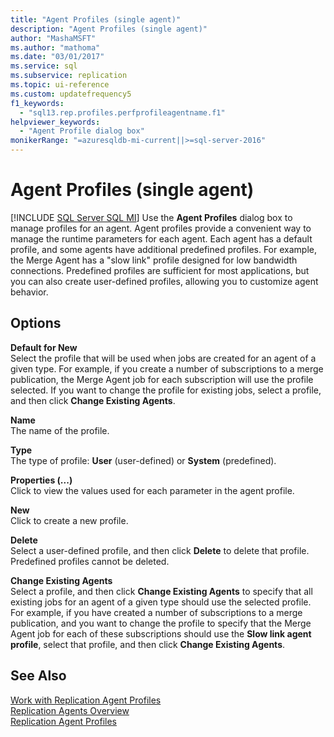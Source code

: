 ```yaml
---
title: "Agent Profiles (single agent)"
description: "Agent Profiles (single agent)"
author: "MashaMSFT"
ms.author: "mathoma"
ms.date: "03/01/2017"
ms.service: sql
ms.subservice: replication
ms.topic: ui-reference
ms.custom: updatefrequency5
f1_keywords:
  - "sql13.rep.profiles.perfprofileagentname.f1"
helpviewer_keywords:
  - "Agent Profile dialog box"
monikerRange: "=azuresqldb-mi-current||>=sql-server-2016"
---
```

# Agent Profiles (single agent)
[!INCLUDE [SQL Server SQL MI](../../includes/applies-to-version/sql-asdbmi.md)]
  Use the **Agent Profiles** dialog box to manage profiles for an agent. Agent profiles provide a convenient way to manage the runtime parameters for each agent. Each agent has a default profile, and some agents have additional predefined profiles. For example, the Merge Agent has a "slow link" profile designed for low bandwidth connections. Predefined profiles are sufficient for most applications, but you can also create user-defined profiles, allowing you to customize agent behavior.  
  
## Options  
 **Default for New**  
 Select the profile that will be used when jobs are created for an agent of a given type. For example, if you create a number of subscriptions to a merge publication, the Merge Agent job for each subscription will use the profile selected. If you want to change the profile for existing jobs, select a profile, and then click **Change Existing Agents**.  
  
 **Name**  
 The name of the profile.  
  
 **Type**  
 The type of profile: **User** (user-defined) or **System** (predefined).  
  
 **Properties (...)**  
 Click to view the values used for each parameter in the agent profile.  
  
 **New**  
 Click to create a new profile.  
  
 **Delete**  
 Select a user-defined profile, and then click **Delete** to delete that profile. Predefined profiles cannot be deleted.  
  
 **Change Existing Agents**  
 Select a profile, and then click **Change Existing Agents** to specify that all existing jobs for an agent of a given type should use the selected profile. For example, if you have created a number of subscriptions to a merge publication, and you want to change the profile to specify that the Merge Agent job for each of these subscriptions should use the **Slow link agent profile**, select that profile, and then click **Change Existing Agents**.  
  
## See Also  
 [Work with Replication Agent Profiles](../../relational-databases/replication/agents/work-with-replication-agent-profiles.md)   
 [Replication Agents Overview](../../relational-databases/replication/agents/replication-agents-overview.md)   
 [Replication Agent Profiles](../../relational-databases/replication/agents/replication-agent-profiles.md)  
  
  
